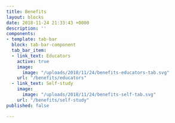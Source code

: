 ```yaml
---
title: Benefits
layout: blocks
date: 2018-11-24 21:33:43 +0000
description: ''
components:
- template: tab-bar
  block: tab-bar-component
  tab_bar_item:
  - link_text: Educators
    active: true
    image:
      image: "/uploads/2018/11/24/benefits-educators-tab.svg"
    url: "/benefits/educators"
  - link_text: Self-study
    image:
      image: "/uploads/2018/11/24/benefits-self-tab.svg"
    url: "/benefits/self-study"
published: false

---
```

